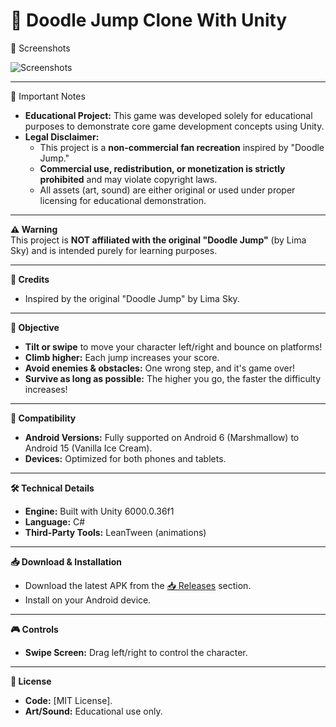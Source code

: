 # 🚀 Doodle Jump Clone With Unity  

📸 Screenshots  

![Screenshots](https://github.com/user-attachments/assets/fde3b310-37c0-4c5e-8e48-25fa09cccde6)

---  

🚨 Important Notes  
- **Educational Project:** This game was developed solely for educational purposes to demonstrate core game development concepts using Unity.  
- **Legal Disclaimer:**  
  - This project is a **non-commercial fan recreation** inspired by "Doodle Jump."  
  - **Commercial use, redistribution, or monetization is strictly prohibited** and may violate copyright laws.  
  - All assets (art, sound) are either original or used under proper licensing for educational demonstration.  

---  

**⚠️ Warning**  
This project is **NOT affiliated with the original "Doodle Jump"** (by Lima Sky) and is intended purely for learning purposes.  

---  

**🙏 Credits**  
- Inspired by the original "Doodle Jump" by Lima Sky.  

--- 

**🎯 Objective**
- **Tilt or swipe** to move your character left/right and bounce on platforms!  
- **Climb higher:** Each jump increases your score.  
- **Avoid enemies & obstacles:** One wrong step, and it's game over!  
- **Survive as long as possible:** The higher you go, the faster the difficulty increases!  

---  

**📱 Compatibility** 
- **Android Versions:** Fully supported on Android 6 (Marshmallow) to Android 15 (Vanilla Ice Cream).  
- **Devices:** Optimized for both phones and tablets.  

---  

**🛠️ Technical Details**
- **Engine:** Built with Unity 6000.0.36f1  
- **Language:** C#  
- **Third-Party Tools:** LeanTween (animations)

---  

**📥 Download & Installation**
- Download the latest APK from the [📥 Releases](https://github.com/lNyctophilia/DoodleJumpClone/releases) section.  
- Install on your Android device.  

---  

**🎮 Controls**
- **Swipe Screen:** Drag left/right to control the character.

---  

**📜 License**
- **Code:** [MIT License].  
- **Art/Sound:** Educational use only.  
